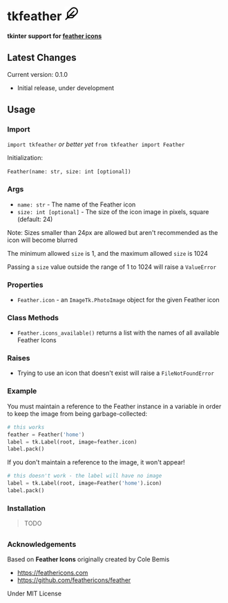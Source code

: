 # tkfeather <img src="icons/feather.png" width=32>

#### tkinter support for [feather icons](https://feathericons.com)

## Latest Changes
Current version: 0.1.0

- Initial release, under development

## Usage

### Import

`import tkfeather` *or better yet* `from tkfeather import Feather`

Initialization:

`Feather(name: str, size: int [optional])`

### Args
- `name: str` - The name of the Feather icon
- `size: int [optional]` - The size of the icon image in pixels, square
(default: 24)

Note: Sizes smaller than 24px are allowed but aren't recommended as the
icon will become blurred

The minimum allowed `size` is 1, and the maximum allowed `size` is 1024

Passing a `size` value  outside the range of 1 to 1024 will raise a
`ValueError`

### Properties
- `Feather.icon` - an `ImageTk.PhotoImage` object for the given Feather
icon

### Class Methods
- `Feather.icons_available()` returns a list with the names of all
available Feather Icons

### Raises
- Trying to use an icon that doesn't exist will raise a `FileNotFoundError`

### Example
You must maintain a reference to the Feather instance in a variable in
order to keep the image from being garbage-collected:

```python
# this works
feather = Feather('home')
label = tk.Label(root, image=feather.icon)
label.pack()
```

If you don't maintain a reference to the image, it won't appear!

```python
# this doesn't work - the label will have no image
label = tk.Label(root, image=Feather('home').icon)
label.pack()
```

### Installation

> TODO

##

### Acknowledgements

Based on **Feather Icons** originally created by Cole Bemis

- https://feathericons.com
- https://github.com/feathericons/feather

Under MIT License
